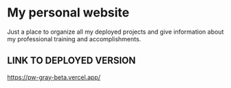 # My personal website
Just a place to organize all my deployed projects and give information about my professional training and accomplishments.


## LINK TO DEPLOYED VERSION
https://pw-gray-beta.vercel.app/
